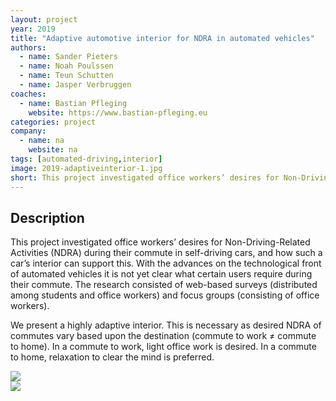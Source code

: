 ```yaml
---
layout: project
year: 2019
title: "Adaptive automotive interior for NDRA in automated vehicles"
authors:
  - name: Sander Pieters
  - name: Noah Poulssen
  - name: Teun Schutten
  - name: Jasper Verbruggen
coaches:
  - name: Bastian Pfleging
    website: https://www.bastian-pfleging.eu
categories: project
company:
  - name: na
    website: na
tags: [automated-driving,interior]
image: 2019-adaptiveinterior-1.jpg
short: This project investigated office workers’ desires for Non-Driving-Related Activities during their commute in self-driving cars.
---
```


## Description
This project investigated office workers’ desires for Non-Driving-Related Activities (NDRA) during their commute in self-driving cars, and how such a car’s interior can support this. With the advances on the technological front of automated vehicles it is not yet clear what certain users require during their commute. The research consisted of web-based surveys (distributed among students and office workers) and focus groups (consisting of office workers).

We present a highly adaptive interior. This is necessary as desired NDRA of commutes vary based upon the destination (commute to work ≠ commute to home). In a commute to work, light office work is desired. In a commute to home, relaxation to clear the mind is preferred.

<div class="project-image">
  <img src="/assets/img/2019-adaptiveinterior-2.jpg">
</div>
<div class="project-image">
  <img src="/assets/img/2019-adaptiveinterior-3.jpg">
</div>